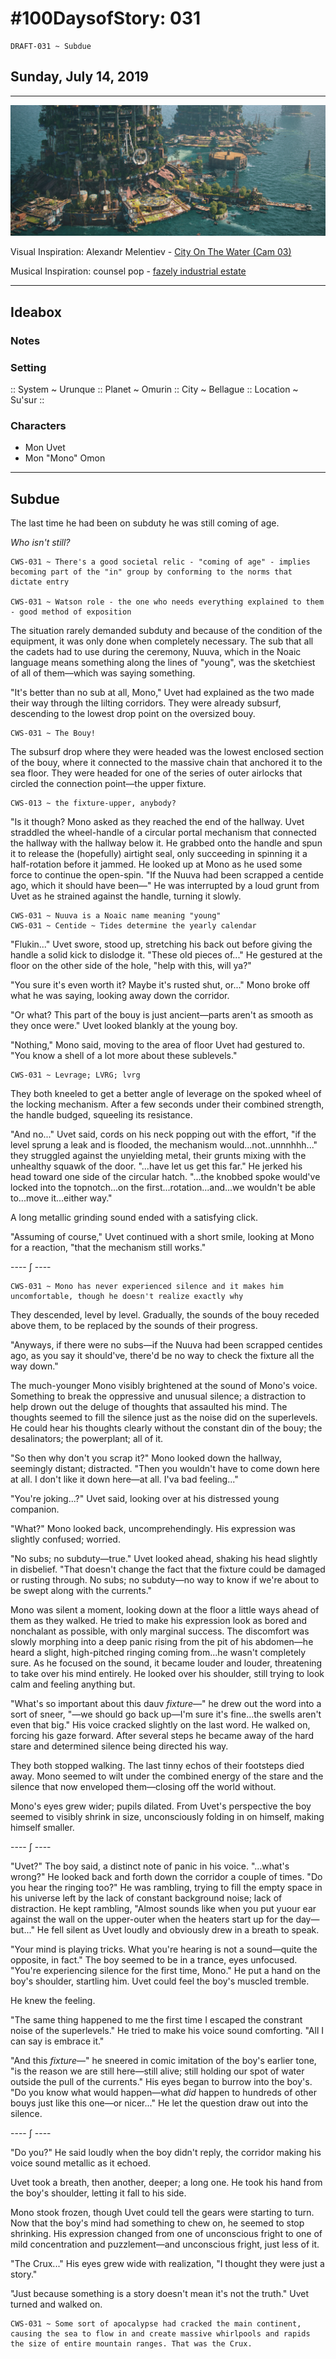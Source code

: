 # #100DaysofStory: 031

    DRAFT-031 ~ Subdue  

## Sunday, July 14, 2019

---

![Subdue Visual Inspiration: City On The Water, Camera 3 by Alexandr Melentiev](subdue.jpg)

Visual Inspiration: Alexandr Melentiev - [City On The Water (Cam 03)](https://www.artstation.com/artwork/ywbgJ)

Musical Inspiration: counsel pop - [fazely industrial estate](https://open.spotify.com/track/575FXJmjel9u9XMXy7lU15)

---

## Ideabox

### Notes

### Setting

:: System ~ Urunque :: Planet ~ Omurin :: City ~ Bellague :: Location ~ Su'sur ::

### Characters

- Mon Uvet
- Mon "Mono" Omon

---

## Subdue

The last time he had been on subduty he was still coming of age.

_Who isn't still?_

    CWS-031 ~ There's a good societal relic - "coming of age" - implies becoming part of the "in" group by conforming to the norms that dictate entry

    CWS-031 ~ Watson role - the one who needs everything explained to them - good method of exposition

The situation rarely demanded subduty and because of the condition of the equipment, it was only done when completely necessary. The sub that all the cadets had to use during the ceremony, Nuuva, which in the Noaic language means something along the lines of "young", was the sketchiest of all of them—which was saying something.

"It's better than no sub at all, Mono," Uvet had explained as the two made their way through the lilting corridors. They were already subsurf, descending to the lowest drop point on the oversized bouy.

    CWS-031 ~ The Bouy!

The subsurf drop where they were headed was the lowest enclosed section of the bouy, where it connected to the massive chain that anchored it to the sea floor. They were headed for one of the series of outer airlocks that circled the connection point—the upper fixture.

    CWS-013 ~ the fixture-upper, anybody?

"Is it though? Mono asked as they reached the end of the hallway. Uvet straddled the wheel-handle of a circular portal mechanism that connected the hallway with the hallway below it. He grabbed onto the handle and spun it to release the (hopefully) airtight seal, only succeeding in spinning it a half-rotation before it jammed. He looked up at Mono as he used some force to continue the open-spin. "If the Nuuva had been scrapped a centide ago, which it should have been—" He was interrupted by a loud grunt from Uvet as he strained against the handle, turning it slowly.

    CWS-031 ~ Nuuva is a Noaic name meaning "young"
    CWS-031 ~ Centide ~ Tides determine the yearly calendar

"Flukin..." Uvet swore, stood up, stretching his back out before giving the handle a solid kick to dislodge it. "These old pieces of..." He gestured at the floor on the other side of the hole, "help with this, will ya?"

"You sure it's even worth it? Maybe it's rusted shut, or..." Mono broke off what he was saying, looking away down the corridor.

"Or what? This part of the bouy is just ancient—parts aren't as smooth as they once were." Uvet looked blankly at the young boy.

"Nothing," Mono said, moving to the area of floor Uvet had gestured to. "You know a shell of a lot more about these sublevels."

    CWS-031 ~ Levrage; LVRG; lvrg

They both kneeled to get a better angle of leverage on the spoked wheel of the locking mechanism. After a few seconds under their combined strength, the handle budged, squeeling its resistance.

"And no..." Uvet said, cords on his neck popping out with the effort, "if the level sprung a leak and is flooded, the mechanism would...not..unnnhhh..." they struggled against the unyielding metal, their grunts mixing with the unhealthy squawk of the door. "...have let us get this far." He jerked his head toward one side of the circular hatch. "...the knobbed spoke would've locked into the topnotch...on the first...rotation...and...we wouldn't be able to...move it...either way."

A long metallic grinding sound ended with a satisfying click.

"Assuming of course," Uvet continued with a short smile, looking at Mono for a reaction, "that the mechanism still works."

---- ∫ ----

    CWS-031 ~ Mono has never experienced silence and it makes him uncomfortable, though he doesn't realize exactly why

They descended, level by level. Gradually, the sounds of the bouy receded above them, to be replaced by the sounds of their progress.

"Anyways, if there were no subs—if the Nuuva had been scrapped centides ago, as you say it should've, there'd be no way to check the fixture all the way down."

The much-younger Mono visibly brightened at the sound of Mono's voice. Something to break the oppressive and unusual silence; a distraction to help drown out the deluge of thoughts that assaulted his mind. The thoughts seemed to fill the silence just as the noise did on the superlevels. He could hear his thoughts clearly without the constant din of the bouy; the desalinators; the powerplant; all of it.

"So then why don't you scrap it?" Mono looked down the hallway, seemingly distant; distracted. "Then you wouldn't have to come down here at all. I don't like it down here—at all. I'va bad feeling..."

"You're joking...?" Uvet said, looking over at his distressed young companion.

"What?" Mono looked back, uncomprehendingly. His expression was slightly confused; worried.

"No subs; no subduty—true." Uvet looked ahead, shaking his head slightly in disbelief. "That doesn't change the fact that the fixture could be damaged or rusting through. No subs; no subduty—no way to know if we're about to be swept along with the currents."

Mono was silent a moment, looking down at the floor a little ways ahead of them as they walked. He tried to make his expression look as bored and nonchalant as possible, with only marginal success. The discomfort was slowly morphing into a deep panic rising from the pit of his abdomen—he heard a slight, high-pitched ringing coming from...he wasn't completely sure. As he focused on the sound, it became louder and louder, threatening to take over his mind entirely. He looked over his shoulder, still trying to look calm and feeling anything but.

"What's so important about this dauv _fixture_—" he drew out the word into a sort of sneer, "—we should go back up—I'm sure it's fine...the swells aren't even that big." His voice cracked slightly on the last word. He walked on, forcing his gaze forward. After several steps he became away of the hard stare and determined silence being directed his way.

They both stopped walking. The last tinny echos of their footsteps died away. Mono seemed to wilt under the combined energy of the stare and the silence that now enveloped them—closing off the world without.

Mono's eyes grew wider; pupils dilated. From Uvet's perspective the boy seemed to visibly shrink in size, unconsciously folding in on himself, making himself smaller.

---- ∫ ----

"Uvet?" The boy said, a distinct note of panic in his voice. "...what's wrong?" He looked back and forth down the corridor a couple of times. "Do you hear the ringing too?" He was rambling, trying to fill the empty space in his universe left by the lack of constant background noise; lack of distraction. He kept rambling, "Almost sounds like when you put yuour ear against the wall on the upper-outer when the heaters start up for the day—but..." He fell silent as Uvet loudly and obviously drew in a breath to speak.

"Your mind is playing tricks. What you're hearing is not a sound—quite the opposite, in fact." The boy seemed to be in a trance, eyes unfocused. "You're experiencing silence for the first time, Mono." He put a hand on the boy's shoulder, startling him. Uvet could feel the boy's muscled tremble.

He knew the feeling.

"The same thing happened to me the first time I escaped the constrant noise of the superlevels." He tried to make his voice sound comforting. "All I can say is embrace it."

"And this _fixture_—" he sneered in comic imitation of the boy's earlier tone, "is the reason we are still here—still alive; still holding our spot of water outside the pull of the currents." His eyes began to burrow into the boy's. "Do you know what would happen—what _did_ happen to hundreds of other bouys just like this one—or nicer..." He let the question draw out into the silence.

---- ∫ ----

"Do you?" He said loudly when the boy didn't reply, the corridor making his voice sound metallic as it echoed.

Uvet took a breath, then another, deeper; a long one. He took his hand from the boy's shoulder, letting it fall to his side.

Mono stook frozen, though Uvet could tell the gears were starting to turn. Now that the boy's mind had something to chew on, he seemed to stop shrinking. His expression changed from one of unconscious fright to one of mild concentration and puzzlement—and unconscious fright, just less of it.

"The Crux..." His eyes grew wide with realization, "I thought they were just a story."

"Just because something is a story doesn't mean it's not the truth." Uvet turned and walked on.

    CWS-031 ~ Some sort of apocalypse had cracked the main continent, causing the sea to flow in and create massive whirlpools and rapids the size of entire mountain ranges. That was the Crux.